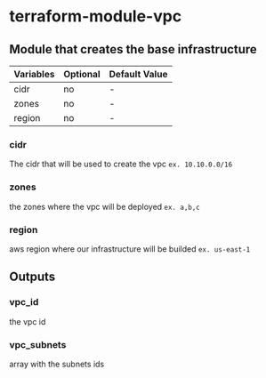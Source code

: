 terraform-module-vpc
====

## Module that creates the base infrastructure


Variables |  Optional | Default Value |
---|---|---
cidr | no | - |
zones | no | - | 
region | no | - |

### cidr
The cidr that will be used to create the vpc `ex. 10.10.0.0/16`

### zones
the zones where the vpc will be deployed `ex. a,b,c`

### region
aws region where our infrastructure will be builded `ex. us-east-1`


## Outputs

### vpc_id
the vpc id 

### vpc_subnets
array with the subnets ids
